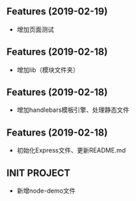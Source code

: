## Features (2019-02-19)
- 增加页面测试

## Features (2019-02-18)
- 增加lib（模块文件夹）

## Features (2019-02-18)
- 增加handlebars模板引擎、处理静态文件

## Features (2019-02-18)
- 初始化Express文件、更新README.md

## INIT PROJECT
- 新增node-demo文件